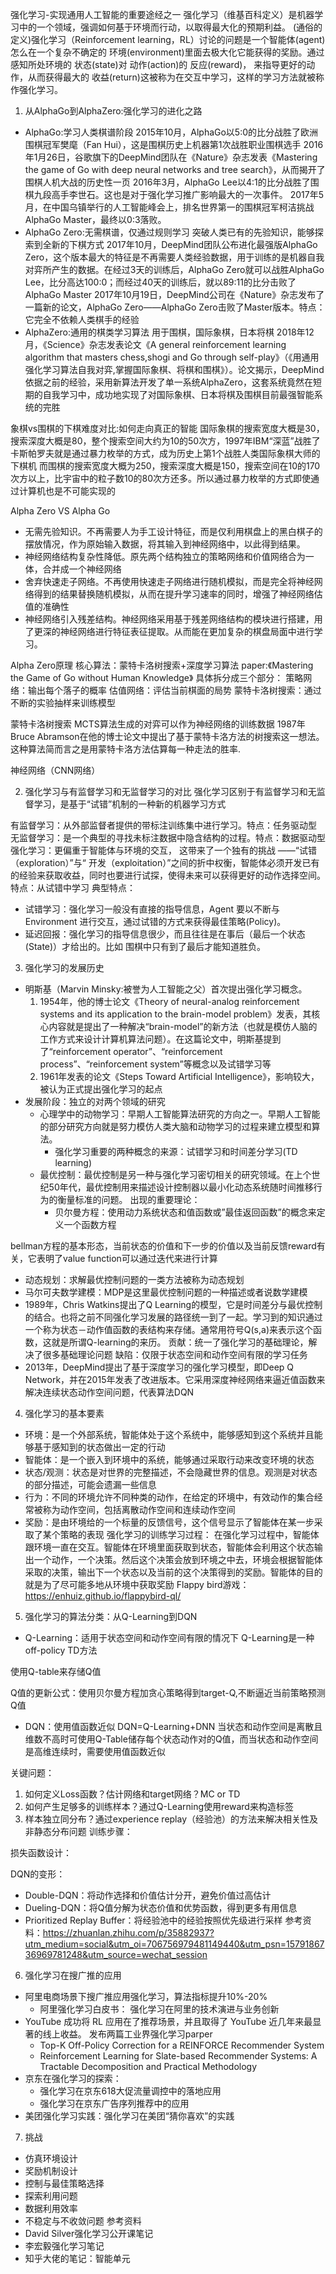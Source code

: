 强化学习-实现通用人工智能的重要途经之一
强化学习（维基百科定义）是机器学习中的一个领域，强调如何基于环境而行动，以取得最大化的预期利益。
(通俗的定义)强化学习（Reinforcement learning，RL）讨论的问题是一个智能体(agent)怎么在一个复杂不确定的 环境(environment)里面去极大化它能获得的奖励。通过感知所处环境的 状态(state)对 动作(action)的 反应(reward)， 来指导更好的动作，从而获得最大的 收益(return)这被称为在交互中学习，这样的学习方法就被称作强化学习。

1. 从AlphaGo到AlphaZero:强化学习的进化之路

- AlphaGo:学习人类棋谱阶段
  2015年10月，AlphaGo以5∶0的比分战胜了欧洲围棋冠军樊麾（Fan Hui），这是围棋历史上机器第1次战胜职业围棋选手
  2016年1月26日，谷歌旗下的DeepMind团队在《Nature》杂志发表《Mastering the game of Go with deep neural networks and tree search》，从而揭开了围棋人机大战的历史性一页
  2016年3月，AlphaGo Lee以4∶1的比分战胜了围棋九段高手李世石。这也是对于强化学习推广影响最大的一次事件。
  2017年5月，在中国乌镇举行的人工智能峰会上，排名世界第一的围棋冠军柯洁挑战AlphaGo Master，最终以0∶3落败。
- AlphaGo Zero:无需棋谱，仅通过规则学习
  突破人类已有的先验知识，能够探索到全新的下棋方式
  2017年10月，DeepMind团队公布进化最强版AlphaGo Zero，这个版本最大的特征是不再需要人类经验数据，用于训练的是机器自我对弈所产生的数据。在经过3天的训练后，AlphaGo Zero就可以战胜AlphaGo Lee，比分高达100∶0；而经过40天的训练后，就以89∶11的比分击败了AlphaGo Master
  2017年10月19日，DeepMind公司在《Nature》杂志发布了一篇新的论文，AlphaGo Zero——AlphaGo Zero击败了Master版本。特点：它完全不依赖人类棋手的经验
- AlphaZero:通用的棋类学习算法
  用于围棋，国际象棋，日本将棋
  2018年12月，《Science》杂志发表论文《A general reinforcement learning algorithm that masters chess,shogi and Go through self-play》（《用通用强化学习算法自我对弈,掌握国际象棋、将棋和围棋》）。论文揭示，DeepMind依据之前的经验，采用新算法开发了单一系统AlphaZero，这套系统竟然在短期的自我学习中，成功地实现了对国际象棋、日本将棋及围棋目前最强智能系统的完胜

象棋vs围棋的下棋难度对比:如何走向真正的智能
国际象棋的搜索宽度大概是30，搜索深度大概是80，整个搜索空间大约为10的50次方，1997年IBM“深蓝”战胜了卡斯帕罗夫就是通过暴力枚举的方式，成为历史上第1个战胜人类国际象棋大师的下棋机
而围棋的搜索宽度大概为250，搜索深度大概是150，搜索空间在10的170次方以上，比宇宙中的粒子数10的80次方还多。所以通过暴力枚举的方式即使通过计算机也是不可能实现的


Alpha Zero VS Alpha Go
- 无需先验知识。不再需要人为手工设计特征，而是仅利用棋盘上的黑白棋子的摆放情况，作为原始输入数据，将其输入到神经网络中，以此得到结果。
- 神经网络结构复杂性降低。原先两个结构独立的策略网络和价值网络合为一体，合并成一个神经网络
- 舍弃快速走子网络。不再使用快速走子网络进行随机模拟，而是完全将神经网络得到的结果替换随机模拟，从而在提升学习速率的同时，增强了神经网络估值的准确性
- 神经网络引入残差结构。神经网络采用基于残差网络结构的模块进行搭建，用了更深的神经网络进行特征表征提取。从而能在更加复杂的棋盘局面中进行学习。

Alpha Zero原理
核心算法：蒙特卡洛树搜索+深度学习算法
paper:《Mastering the Game of Go without Human Knowledge》
具体拆分成三个部分：
策略网络：输出每个落子的概率
估值网络：评估当前棋面的局势
蒙特卡洛树搜索：通过不断的实验抽样来训练模型


蒙特卡洛树搜索
MCTS算法生成的对弈可以作为神经网络的训练数据
1987年Bruce Abramson在他的博士论文中提出了基于蒙特卡洛方法的树搜索这一想法。这种算法简而言之是用蒙特卡洛方法估算每一种走法的胜率.

神经网络（CNN网络）

2. 强化学习与有监督学习和无监督学习的对比
   强化学习区别于有监督学习和无监督学习，是基于“试错”机制的一种新的机器学习方式

有监督学习：从外部监督者提供的带标注训练集中进行学习。特点：任务驱动型
无监督学习：是一个典型的寻找未标注数据中隐含结构的过程。特点：数据驱动型
强化学习：更偏重于智能体与环境的交互， 这带来了一个独有的挑战 ——“试错（exploration）”与“
开发（exploitation）”之间的折中权衡，智能体必须开发已有的经验来获取收益，同时也要进行试探，使得未来可以获得更好的动作选择空间。 特点：从试错中学习
典型特点：
- 试错学习：强化学习一般没有直接的指导信息，Agent 要以不断与 Environment 进行交互，通过试错的方式来获得最佳策略(Policy)。
- 延迟回报：强化学习的指导信息很少，而且往往是在事后（最后一个状态(State)）才给出的。比如 围棋中只有到了最后才能知道胜负。
3. 强化学习的发展历史
- 明斯基（Marvin Minsky:被誉为人工智能之父）首次提出强化学习概念。
    1. 1954年，他的博士论文《Theory of neural-analog reinforcement systems and its application to the brain-model problem》发表，其核心内容就是提出了一种解决“brain-model”的新方法（也就是模仿人脑的工作方式来设计计算机算法问题）。在这篇论文中，明斯基提到了“reinforcement operator”、“reinforcement process”、“reinforcement system”等概念以及试错学习等
    2. 1961年发表的论文《Steps Toward Artificial Intelligence》，影响较大，被认为正式提出强化学习的起点
- 发展阶段：独立的对两个领域的研究
    - 心理学中的动物学习：早期人工智能算法研究的方向之一。早期人工智能的部分研究方向就是努力模仿人类大脑和动物学习的过程来建立模型和算法。
        - 强化学习重要的两种概念的来源：试错学习和时间差分学习(TD learning)
    - 最优控制：最优控制是另一种与强化学习密切相关的研究领域。在上个世纪50年代，最优控制用来描述设计控制器以最小化动态系统随时间推移行为的衡量标准的问题。
      出现的重要理论：
        - 贝尔曼方程：使用动力系统状态和值函数或”最佳返回函数”的概念来定义一个函数方程

bellman方程的基本形态，当前状态的价值和下一步的价值以及当前反馈reward有关，它表明了value function可以通过迭代来进行计算
- 动态规划：求解最优控制问题的一类方法被称为动态规划
- 马尔可夫数学建模：MDP是这里最优控制问题的一种描述或者说数学建模
- 1989年，Chris Watkins提出了Q Learning的模型，它是时间差分与最优控制的结合。也将之前不同强化学习发展的路径统一到了一起。学习到的知识通过一个称为状态－动作值函数的表结构来存储。通常用符号Q(s,a)来表示这个函数，这就是所谓Q-learning的来历。
  贡献：统一了强化学习的基础理论，解决了很多基础理论问题
  缺陷：仅限于状态空间和动作空间有限的学习任务
- 2013年，DeepMind提出了基于深度学习的强化学习模型，即Deep Q Network，并在2015年发表了改进版本。它采用深度神经网络来逼近值函数来解决连续状态动作空间问题，代表算法DQN
4. 强化学习的基本要素

- 环境：是一个外部系统，智能体处于这个系统中，能够感知到这个系统并且能够基于感知到的状态做出一定的行动
- 智能体：是一个嵌入到环境中的系统，能够通过采取行动来改变环境的状态
- 状态/观测：状态是对世界的完整描述，不会隐藏世界的信息。观测是对状态的部分描述，可能会遗漏一些信息
- 行为：不同的环境允许不同种类的动作，在给定的环境中，有效动作的集合经常被称为动作空间，包括离散动作空间和连续动作空间
- 奖励：是由环境给的一个标量的反馈信号，这个信号显示了智能体在某一步采取了某个策略的表现
  强化学习的训练学习过程：
  在强化学习过程中，智能体跟环境一直在交互。智能体在环境里面获取到状态，智能体会利用这个状态输出一个动作，一个决策。然后这个决策会放到环境之中去，环境会根据智能体采取的决策，输出下一个状态以及当前的这个决策得到的奖励。智能体的目的就是为了尽可能多地从环境中获取奖励
  Flappy bird游戏：https://enhuiz.github.io/flappybird-ql/

5. 强化学习的算法分类：从Q-Learning到DQN

- Q-Learning：适用于状态空间和动作空间有限的情况下
  Q-Learning是一种off-policy TD方法

使用Q-table来存储Q值

Q值的更新公式：使用贝尔曼方程加贪心策略得到target-Q,不断逼近当前策略预测Q值

- DQN：使用值函数近似 DQN=Q-Learning+DNN
  当状态和动作空间是离散且维数不高时可使用Q-Table储存每个状态动作对的Q值，而当状态和动作空间是高维连续时，需要使用值函数近似

关键问题：
1. 如何定义Loss函数？估计网络和target网络？MC or TD
2. 如何产生足够多的训练样本？通过Q-Learning使用reward来构造标签
3. 样本独立同分布？通过experience replay（经验池）的方法来解决相关性及非静态分布问题
   训练步骤：

损失函数设计：

DQN的变形：
- Double-DQN：将动作选择和价值估计分开，避免价值过高估计
- Dueling-DQN：将Q值分解为状态价值和优势函数，得到更多有用信息
- Prioritized Replay Buffer：将经验池中的经验按照优先级进行采样
  参考资料：https://zhuanlan.zhihu.com/p/35882937?utm_medium=social&utm_oi=706756979481149440&utm_psn=1579186736969781248&utm_source=wechat_session
6. 强化学习在搜广推的应用

- 阿里电商场景下搜广推应用强化学习，算法指标提升10%-20%
    - 阿里强化学习白皮书： 强化学习在阿里的技术演进与业务创新
- YouTube 成功将 RL 应用在了推荐场景，并且取得了 YouTube 近几年来最显著的线上收益。
  发布两篇工业界强化学习parper
    - Top-K Off-Policy Correction for a REINFORCE Recommender System
    -  Reinforcement Learning for Slate-based Recommender Systems: A Tractable Decomposition and Practical Methodology
- 京东在强化学习的探索：
    - 强化学习在京东618大促流量调控中的落地应用
    - 强化学习在京东广告序列推荐中的应用
- 美团强化学习实践：强化学习在美团“猜你喜欢”的实践
7. 挑战
- 仿真环境设计
- 奖励机制设计
- 控制与最佳策略选择
- 探索利用问题
- 数据利用效率
- 不稳定与不收敛问题
  参考资料
- David Silver强化学习公开课笔记
- 李宏毅强化学习笔记
- 知乎大佬的笔记：智能单元

